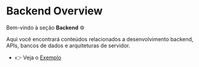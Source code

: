 # Backend Overview

Bem-vindo à seção **Backend** ⚙️  

Aqui você encontrará conteúdos relacionados a desenvolvimento backend, APIs, bancos de dados e arquiteturas de servidor.

- 👉 Veja o [Exemplo](./exemplo.md)
